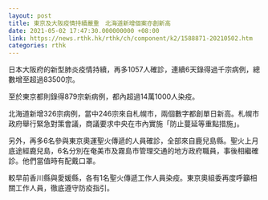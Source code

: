 ```yaml
---
layout: post
title: 東京及大阪疫情持續嚴重　北海道新增個案亦創新高
date: 2021-05-02 17:47:30.000000000 +08:00
link: https://news.rthk.hk/rthk/ch/component/k2/1588871-20210502.htm
categories: rthk
---
```


日本大阪府的新型肺炎疫情持續，再多1057人確診，連續6天錄得過千宗病例，總數增至超過83500宗。

至於東京都則錄得879宗新病例，都內超過14萬1000人染疫。

北海道新增326宗病例，當中246宗來自札幌市，兩個數字都創單日新高。札幌市政府舉行緊急對策會議，商議要求中央在市內實施「防止蔓延等重點措施」。

另外，再多6名參與東京奧運聖火傳遞的人員確診，全部來自鹿兒島縣。聖火上月底途經鹿兒島，6名分別在奄美市及霧島市管理交通的地方政府職員，事後相繼確診。他們當值時有配戴口罩。

較早前香川縣與愛媛縣，各有1名聖火傳遞工作人員染疫。東京奧組委再度呼籲相關工作人員，徹底遵守防疫指引。
